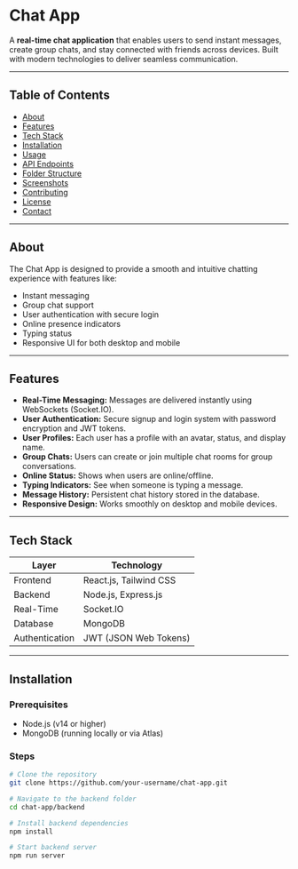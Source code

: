 # Chat App

A **real-time chat application** that enables users to send instant messages, create group chats, and stay connected with friends across devices. Built with modern technologies to deliver seamless communication.

---

## Table of Contents

- [About](#about)  
- [Features](#features)  
- [Tech Stack](#tech-stack)  
- [Installation](#installation)  
- [Usage](#usage)  
- [API Endpoints](#api-endpoints)  
- [Folder Structure](#folder-structure)  
- [Screenshots](#screenshots)  
- [Contributing](#contributing)  
- [License](#license)  
- [Contact](#contact)  

---

## About

The Chat App is designed to provide a smooth and intuitive chatting experience with features like:

- Instant messaging  
- Group chat support  
- User authentication with secure login  
- Online presence indicators  
- Typing status  
- Responsive UI for both desktop and mobile  

---

## Features

- **Real-Time Messaging:** Messages are delivered instantly using WebSockets (Socket.IO).  
- **User Authentication:** Secure signup and login system with password encryption and JWT tokens.  
- **User Profiles:** Each user has a profile with an avatar, status, and display name.  
- **Group Chats:** Users can create or join multiple chat rooms for group conversations.  
- **Online Status:** Shows when users are online/offline.  
- **Typing Indicators:** See when someone is typing a message.  
- **Message History:** Persistent chat history stored in the database.  
- **Responsive Design:** Works smoothly on desktop and mobile devices.

---

## Tech Stack

| Layer         | Technology                 |
|---------------|----------------------------|
| Frontend      | React.js, Tailwind CSS     |
| Backend       | Node.js, Express.js        |
| Real-Time     | Socket.IO                  |
| Database      | MongoDB                    |
| Authentication| JWT (JSON Web Tokens)      |

---

## Installation

### Prerequisites

- Node.js (v14 or higher)  
- MongoDB (running locally or via Atlas)  

### Steps

```bash
# Clone the repository
git clone https://github.com/your-username/chat-app.git

# Navigate to the backend folder
cd chat-app/backend

# Install backend dependencies
npm install

# Start backend server
npm run server
